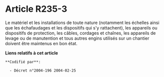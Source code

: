 # Article R235-3

Le matériel et les installations de toute nature (notamment les échelles ainsi que les échafaudages et les dispositifs qui
s'y rattachent), les appareils ou dispositifs de protection, les câbles, cordages et chaînes, les appareils de levage ou de
manutention et tous autres engins utilisés sur un chantier doivent être maintenus en bon état.

**Liens relatifs à cet article**

	**Codifié par**:

	  - Décret n°2004-196 2004-02-25
